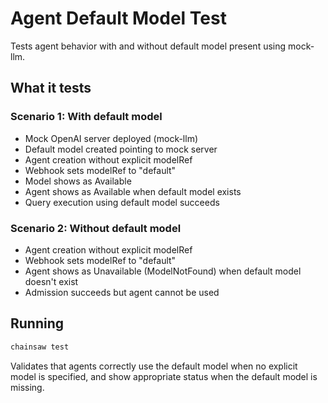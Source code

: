 # Agent Default Model Test

Tests agent behavior with and without default model present using mock-llm.

## What it tests

### Scenario 1: With default model
- Mock OpenAI server deployed (mock-llm)
- Default model created pointing to mock server
- Agent creation without explicit modelRef
- Webhook sets modelRef to "default"
- Model shows as Available
- Agent shows as Available when default model exists
- Query execution using default model succeeds

### Scenario 2: Without default model
- Agent creation without explicit modelRef
- Webhook sets modelRef to "default"
- Agent shows as Unavailable (ModelNotFound) when default model doesn't exist
- Admission succeeds but agent cannot be used

## Running
```bash
chainsaw test
```

Validates that agents correctly use the default model when no explicit model is specified, and show appropriate status when the default model is missing.